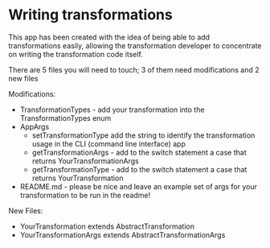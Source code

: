 # Writing transformations #

This app has been created with the idea of being able to add transformations easily, allowing the transformation developer to concentrate on writing the transformation code itself.

There are 5 files you will need to touch; 3 of them need modifications and 2 new files

Modifications:

* TransformationTypes - add your transformation into the TransformationTypes enum
* AppArgs
  * setTransformationType add the string to identify the transformation usage in the CLI (command line interface) app
  * getTransformationArgs - add to the switch statement a case that returns YourTransformationArgs
  * getTransformationType - add to the switch statement a case that returns YourTransformation
* README.md - please be nice and leave an example set of args for your transformation to be run in the readme!

New Files:

* YourTransformation extends AbstractTransformation<YourTransformationArgs>
* YourTransformationArgs extends AbstractTransformationArgs

